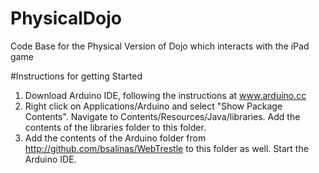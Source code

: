 PhysicalDojo
============

Code Base for the Physical Version of Dojo which interacts with the iPad game

#Instructions for getting Started
1. Download Arduino IDE, following the instructions at www.arduino.cc
2. Right click on Applications/Arduino and select "Show Package Contents". Navigate to Contents/Resources/Java/libraries.  Add the contents of the libraries folder to this folder.
3. Add the contents of the Arduino folder from http://github.com/bsalinas/WebTrestle to this folder as well.
Start the Arduino IDE.

